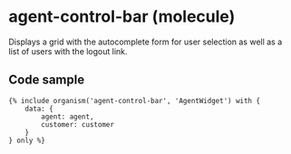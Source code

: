 # agent-control-bar (molecule)

Displays a grid with the autocomplete form for user selection as well as a list of users with the logout link.

## Code sample

```
{% include organism('agent-control-bar', 'AgentWidget') with {
    data: {
        agent: agent,
        customer: customer
    }
} only %}
```
